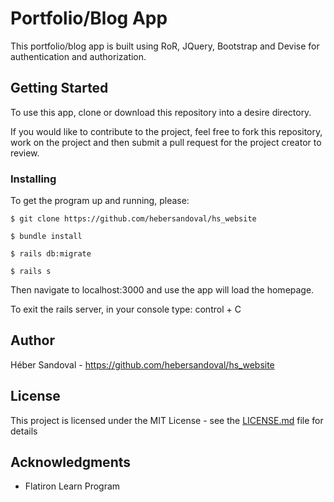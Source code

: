 # Portfolio/Blog App

This portfolio/blog app is built using RoR, JQuery, Bootstrap and Devise for authentication and authorization.

## Getting Started

To use this app, clone or download this repository into a desire directory.

If you would like to contribute to the project, feel free to fork this repository, work on the project and then submit a pull request for the project creator to review.

### Installing

To get the program up and running, please:

```
$ git clone https://github.com/hebersandoval/hs_website

$ bundle install

$ rails db:migrate

$ rails s
```

Then navigate to localhost:3000 and use the app will load the homepage.

To exit the rails server, in your console type: control + C


## Author

Héber Sandoval - https://github.com/hebersandoval/hs_website

## License

This project is licensed under the MIT License - see the [LICENSE.md](LICENSE.md) file for details

## Acknowledgments

* Flatiron Learn Program
